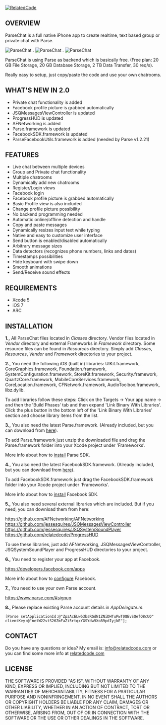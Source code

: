 [![RelatedCode](http://relatedcode.com/github/header8.png)](http://relatedcode.com)

## OVERVIEW

ParseChat is a full native iPhone app to create realtime, text based group or private chat with Parse.

![ParseChat](http://relatedcode.com/github/parsechat01.png)
.
![ParseChat](http://relatedcode.com/github/parsechat02.png)
.
![ParseChat](http://relatedcode.com/github/parsechat03.png)

ParseChat is using Parse as backend which is basically free. (Free plan: 20 GB File Storage, 20 GB Database Storage, 2 TB Data Transfer, 30 req/s).

Really easy to setup, just copy/paste the code and use your own chatrooms.

## WHAT'S NEW IN 2.0

- Private chat functionality is added
- Facebook profile picture is grabbed automatically
- JSQMessagesViewController is updated
- ProgressHUD is updated
- AFNetworking is added
- Parse.framework is updated
- FacebookSDK.framework is updated
- ParseFacebookUtils.framework is added (needed by Parse v1.2.21)

## FEATURES

- Live chat between multiple devices
- Group and Private chat functionality
- Multiple chatrooms
- Dynamically add new chatrooms
- Register/Login views
- Facebook login
- Facebook profile picture is grabbed automatically
- Basic Profile view is also included
- Change profile picture possibility
- No backend programming needed
- Automatic online/offline detection and handle
- Copy and paste messages
- Dynamically resizes input text while typing
- Native and easy to customize user interface
- Send button is enabled/disabled automatically
- Arbitrary message sizes
- Data detectors (recognizes phone numbers, links and dates)
- Timestamps possibilities
- Hide keyboard with swipe down
- Smooth animations
- Send/Receive sound effects

## REQUIREMENTS

- Xcode 5
- iOS 7
- ARC

## INSTALLATION

**1.,** All ParseChat files located in *Classes* directory. Vendor files located in *Vendor* directory and external Frameworks in *Framework* directory. Some resource files can be found in *Resources* directory. Simply add *Classes*, *Resources*, *Vendor* and *Framework* directories to your project.

**2.,** You need the following iOS (built in) libraries: UIKit.framework, CoreGraphics.framework, Foundation.framework, SystemConfiguration.framework, StoreKit.framework, Security.framework, QuartzCore.framework, MobileCoreServices.framework, CoreLocation.framework, CFNetwork.framework, AudioToolbox.framework, libz.dylib.

To add libraries follow these steps: Click on the Targets → Your app name → and then the 'Build Phases' tab and then expand 'Link Binary With Libraries'. Click the plus button in the bottom left of the 'Link Binary With Libraries' section and choose library items from the list.

**3.,** You also need the latest Parse.framework. (Already included, but you can download from [here](https://www.parse.com/docs/downloads)).

To add Parse.framework just unzip the downloaded file and drag the Parse.framework folder into your Xcode project under 'Frameworks'.

More info about how to [install](https://www.parse.com/apps/quickstart#parse_data/mobile/ios/native/existing) Parse SDK.

**4.,** You also need the latest FacebookSDK.framework. (Already included, but you can download from [here](https://developers.facebook.com/docs/ios)).

To add FacebookSDK.framework just drag the FacebookSDK.framework folder into your Xcode project under 'Frameworks'.

More info about how to [install](https://developers.facebook.com/docs/ios/getting-started) Facebook SDK.

**5.,** You also need several external libraries which are included. But if you need, you can download them from here:

https://github.com/AFNetworking/AFNetworking<br>
https://github.com/jessesquires/JSQMessagesViewController<br>
https://github.com/jessesquires/JSQSystemSoundPlayer<br>
https://github.com/relatedcode/ProgressHUD<br>

To use these libraries, just add AFNetworking, JSQMessagesViewController, JSQSystemSoundPlayer and ProgressHUD directories to your project.

**6.,** You need to register your app at Facebook.

https://developers.facebook.com/apps<br>

More info about how to [configure](https://developers.facebook.com/docs/ios/getting-started) Facebook.

**7.,** You need to use your own Parse account.

https://www.parse.com/#signup

**8.,** Please replace existing Parse account details in *AppDelegate.m*:

```
[Parse setApplicationId:@"ZpzAcELw53bsRGdN1ZNiDHTuPwT0QEvSQefQ8cUQ" clientKey:@"netW22vtS26ZmFaZi5rtqxYGSYdw9Xo89pdIyjkE"];
```

## CONTACT

Do you have any questions or idea? My email is: info@relatedcode.com or you can find some more info at [relatedcode.com](http://relatedcode.com)

## LICENSE

THE SOFTWARE IS PROVIDED "AS IS", WITHOUT WARRANTY OF ANY KIND, EXPRESS OR
IMPLIED, INCLUDING BUT NOT LIMITED TO THE WARRANTIES OF MERCHANTABILITY,
FITNESS FOR A PARTICULAR PURPOSE AND NONINFRINGEMENT. IN NO EVENT SHALL THE
AUTHORS OR COPYRIGHT HOLDERS BE LIABLE FOR ANY CLAIM, DAMAGES OR OTHER
LIABILITY, WHETHER IN AN ACTION OF CONTRACT, TORT OR OTHERWISE, ARISING FROM,
OUT OF OR IN CONNECTION WITH THE SOFTWARE OR THE USE OR OTHER DEALINGS IN
THE SOFTWARE.
